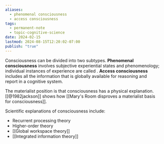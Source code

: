 ```yaml
---
aliases:
  - phenomenal consciousness
  - access consciousness
tags:
  - permanent-note
  - topic-cognitive-science
date: 2024-02-15
lastmod: 2024-08-15T12:20:02-07:00
publish: "true"
---
```

Consciousness can be divided into two subtypes. **Phenomenal consciousness** involves subjective experiential states and phenomenology; individual instances of experience are called . **Access consciousness** includes all the information that is globally available for reasoning and report in a cognitive system.

The materialist position is that consciousness has a physical explanation. [[@1982jackson]] shows how [[Mary's Room disproves a materialist basis for consciousness]].

Scientific explanations of consciousness include:
- Recurrent processing theory
- Higher-order theory
- [[Global workspace theory]]
- [[Integrated information theory]]